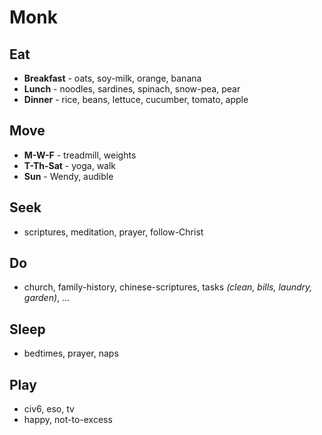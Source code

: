 # Monk

## Eat
* **Breakfast** - oats, soy-milk, orange, banana
* **Lunch** - noodles, sardines, spinach, snow-pea, pear
* **Dinner** - rice, beans, lettuce, cucumber, tomato, apple

## Move
* **M-W-F** - treadmill, weights
* **T-Th-Sat** - yoga, walk 
* **Sun** - Wendy, audible

## Seek
* scriptures, meditation, prayer, follow-Christ

## Do
* church, family-history, chinese-scriptures, tasks _(clean, bills, laundry, garden)_, ...

## Sleep
* bedtimes, prayer, naps

## Play
* civ6, eso, tv
* happy, not-to-excess



